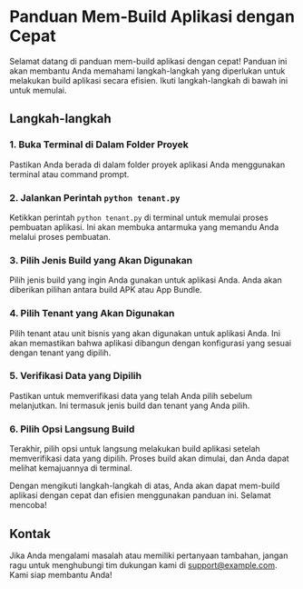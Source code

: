 # Panduan Mem-Build Aplikasi dengan Cepat

Selamat datang di panduan mem-build aplikasi dengan cepat! Panduan ini akan membantu Anda memahami langkah-langkah yang diperlukan untuk melakukan build aplikasi secara efisien. Ikuti langkah-langkah di bawah ini untuk memulai.

## Langkah-langkah

### 1. Buka Terminal di Dalam Folder Proyek

Pastikan Anda berada di dalam folder proyek aplikasi Anda menggunakan terminal atau command prompt.

### 2. Jalankan Perintah `python tenant.py`

Ketikkan perintah `python tenant.py` di terminal untuk memulai proses pembuatan aplikasi. Ini akan membuka antarmuka yang memandu Anda melalui proses pembuatan.

### 3. Pilih Jenis Build yang Akan Digunakan

Pilih jenis build yang ingin Anda gunakan untuk aplikasi Anda. Anda akan diberikan pilihan antara build APK atau App Bundle.

### 4. Pilih Tenant yang Akan Digunakan

Pilih tenant atau unit bisnis yang akan digunakan untuk aplikasi Anda. Ini akan memastikan bahwa aplikasi dibangun dengan konfigurasi yang sesuai dengan tenant yang dipilih.

### 5. Verifikasi Data yang Dipilih

Pastikan untuk memverifikasi data yang telah Anda pilih sebelum melanjutkan. Ini termasuk jenis build dan tenant yang Anda pilih.

### 6. Pilih Opsi Langsung Build

Terakhir, pilih opsi untuk langsung melakukan build aplikasi setelah memverifikasi data yang dipilih. Proses build akan dimulai, dan Anda dapat melihat kemajuannya di terminal.

Dengan mengikuti langkah-langkah di atas, Anda akan dapat mem-build aplikasi dengan cepat dan efisien menggunakan panduan ini. Selamat mencoba!

## Kontak

Jika Anda mengalami masalah atau memiliki pertanyaan tambahan, jangan ragu untuk menghubungi tim dukungan kami di support@example.com. Kami siap membantu Anda!
